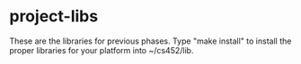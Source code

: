 # project-libs

These are the libraries for previous phases. Type "make install" to install the proper libraries
for your platform into ~/cs452/lib.